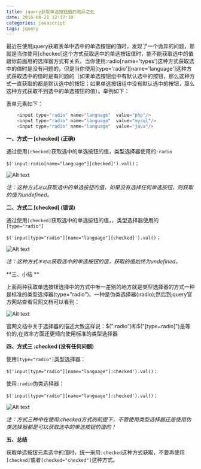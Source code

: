 ```yaml
---
title: jquery获取单选按钮值的诡异之处
date: 2016-08-21 12:17:10
categories: javascript
tags: jquery
---
```

最近在使用jquery获取表单中选中的单选按钮的值时，发现了一个诡异的问题，那就是当你使用[checked]这个方式获取选中的单选按钮值时，能不能获取选中的值跟你前面用的选择器方式有关系，当你使用:radio[name='types']这种方式获取选中的值时是没有问题的，但是当你使用[type='radio'][name='language']这种方式获取选中的值时是有问题的（如果单选按钮组中有默认选中的按钮，那么这种方式一直获取的都是默认选中的按钮；如果单选按钮组中没有默认选中的按钮，那么这种方式获取不到选中的单选按钮的值）。举例如下：

表单元素如下：
```java
	<input type="radio" name="language"  value="php"/>
	<input type="radio" name="language"  value="mysql"/>
	<input type="radio" name="language"  value="java"/>
```

**一、方式一 [checked] (正确)**

通过使用`[checked]`获取选中的单选按钮的值，类型选择器使用的`:radio`

    $('input:radio[name="language"][checked]').val()；

![Alt text](http://soujava.com/images/jqueryRadio2.png "可以获取单选值")

*注：这种方式`可以`获取选中的单选按钮的值，如果没有选择任何单选按钮，则获取的值为undefined。*


**二、方式二 [checked] (错误)**

通过使用`[checked]`获取选中的单选按钮的值，，类型选择器使用的`[type="radio"]`

    $('input[type="radio"][name="language"][checked]').val()；

![Alt text](http://soujava.com/images/jqueryRadio1.png "不可以获取单选值")

*注：这种方式`不可以`获取选中的单选按钮的值，获取的值始终为undefined。*


**三、小结 **

上面两种获取单选按钮选择中的方式中唯一差别的地方就是类型选择器的方式一种是标准的类型选择器(type="radio")、一种是伪类选择器(:radio);然后到jquery官方网站查看官网文档可以看到：

![Alt text](http://soujava.com/images/jqueryRadio3.png "官方文档")

官网文档中关于选择器的描述大致这样说：$(":radio")和$("[type=radio]")是等价的,在效率方面还更倾向使用标准的类型选择器


**四、方式三 :checked (没有任何问题)**

使用`[type="radio"]`类型选择器：

    $('input[type="radio"][name="language"]:checked').val()；

使用`:radio`伪类选择器：

    $('input[type="radio"][name="language"]:checked').val()；

![Alt text](http://soujava.com/images/jqueryRadio4.png "获取值")

*注：方式三种中在使用:checked方式的前提下，不管使用类型选择器还是使用伪类选择器都是可以获取选中的单选按钮的值的！*

**五、总结**

获取单选按钮元素选中的值时，统一采用`:checked`这种方式获取，不要再使用`[checked]`或者`[checked="checked"]`这种方式。